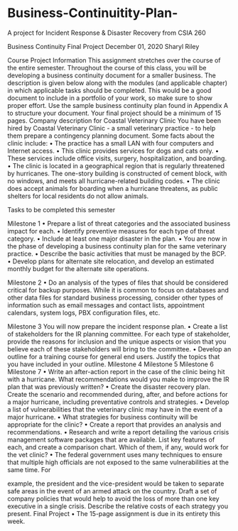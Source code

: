 # Business-Continuitity-Plan-
A project for Incident Response &amp; Disaster Recovery from CSIA 260

Business Continuity Final Project 
December 01, 2020
Sharyl Riley

Course Project Information
This assignment stretches over the course of the entire semester. Throughout the course of this class, you will be developing a business continuity document for a smaller business.
The description is given below along with the modules (and applicable chapter) in which applicable tasks should be completed. This would be a good document to include in a portfolio of your work, so make sure to show proper effort. Use the sample business continuity plan found in Appendix A to structure your document. Your final project should be a minimum of 15 pages.
Company description for Coastal Veterinary Clinic
You have been hired by Coastal Veterinary Clinic - a small veterinary practice - to help them prepare a contingency planning document. Some facts about the clinic include:
 • The practice has a small LAN with four computers and Internet access.
• This clinic provides services for dogs and cats only.
• These services include office visits, surgery, hospitalization, and boarding.
• The clinic is located in a geographical region that is regularly threatened by
hurricanes. The one-story building is constructed of cement block, with no
windows, and meets all hurricane-related building codes.
• The clinic does accept animals for boarding when a hurricane threatens, as
public shelters for local residents do not allow animals.
 
 Tasks to be completed this semester
 
Milestone 1
 • Prepare a list of threat categories and the associated business impact for each.
• Identify preventive measures for each type of threat category.
• Include at least one major disaster in the plan.
• You are now in the phase of developing a business continuity plan for the
same veterinary practice.
• Describe the basic activities that must be managed by the BCP.
• Develop plans for alternate site relocation, and develop an estimated
monthly budget for the alternate site operations.

 Milestone 2
 • Do an analysis of the types of files that should be considered critical for backup purposes. While it is common to focus on databases and other data files for standard business processing, consider other types of information such as email messages and contact lists, appointment calendars, system logs, PBX configuration files, etc.
 
 Milestone 3
You will now prepare the incident response plan.
 • Create a list of stakeholders for the IR planning committee. For each type of stakeholder, provide the reasons for inclusion and the unique aspects or vision that you believe each of these stakeholders will bring to the committee.
• Develop an outline for a training course for general end users. Justify the topics that you have included in your outline.
Milestone 4
Milestone 5
Milestone 6
Milestone 7
 • Write an after-action report in the case of the clinic being hit with a hurricane. What recommendations would you make to improve the IR plan that was previously written?
  • Create the disaster recovery plan. Create the scenario and recommended during, after, and before actions for a major hurricane, including preventative controls and strategies.
  • Develop a list of vulnerabilities that the veterinary clinic may have in the event of a major hurricane.
• What strategies for business continuity will be appropriate for the clinic?
• Create a report that provides an analysis and recommendations.
  • Research and write a report detailing the various crisis management software packages that are available. List key features of each, and create a comparison chart. Which of them, if any, would work for the vet clinic?
• The federal government uses many techniques to ensure that multiple high officials are not exposed to the same vulnerabilities at the same time. For

 example, the president and the vice-president would be taken to separate safe areas in the event of an armed attack on the country. Draft a set of company policies that would help to avoid the loss of more than one key executive in a single crisis. Describe the relative costs of each strategy you present.
 Final Project
• The 15-page assignment is due in its entirety this week.
 

